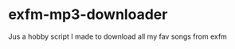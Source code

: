 exfm-mp3-downloader
===================

Jus a hobby script I made to download all my fav songs from exfm
